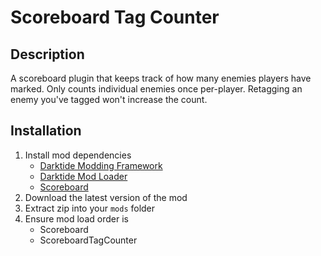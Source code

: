 # Scoreboard Tag Counter
## Description

A scoreboard plugin that keeps track of how many enemies players have marked. Only counts individual enemies once per-player. Retagging an enemy you've tagged won't increase the count.

## Installation
1. Install mod dependencies
    * [Darktide Modding Framework](https://www.nexusmods.com/warhammer40kdarktide/mods/8)
    * [Darktide Mod Loader](https://www.nexusmods.com/warhammer40kdarktide/mods/19)
    * [Scoreboard](https://www.nexusmods.com/warhammer40kdarktide/mods/22)
2. Download the latest version of the mod
3. Extract zip into your `mods` folder
4. Ensure mod load order is
    * Scoreboard
    * ScoreboardTagCounter
